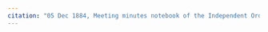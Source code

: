 ```yaml
---
citation: "05 Dec 1884, Meeting minutes notebook of the Independent Order of Good Templars, High Bridge Lodge No. 296, Tompkins County History Center, Ithaca NY."
---
```



